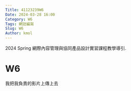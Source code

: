 ```yaml
---
Title: 41123239W6
Date: 2024-03-28 16:00
Category: W6
Tags: 網誌編寫
Slug: W6
Author: kmol
---
```


2024 Spring 網際內容管理與協同產品設計實習課程教學導引.


<!-- PELICAN_END_SUMMARY -->

# W6
我把我負責的影片上傳上去
